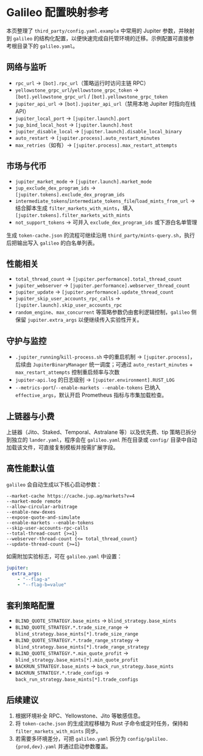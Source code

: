 # Galileo 配置映射参考

本页整理了 `third_party/config.yaml.example` 中常用的 Jupiter 参数，并映射到 `galileo` 的结构化配置，以便快速完成自托管环境的迁移。示例配置可直接参考根目录下的 `galileo.yaml`。

## 网络与监听
- `rpc_url` → `[bot].rpc_url`（策略运行时访问主链 RPC）
- `yellowstone_grpc_url`/`yellowstone_grpc_token` → `[bot].yellowstone_grpc_url` / `[bot].yellowstone_grpc_token`
- `jupiter_api_url` → `[bot].jupiter_api_url`（禁用本地 Jupiter 时指向在线 API）
- `jupiter_local_port` → `[jupiter.launch].port`
- `jup_bind_local_host` → `[jupiter.launch].host`
- `jupiter_disable_local` → `[jupiter.launch].disable_local_binary`
- `auto_restart` → `[jupiter.process].auto_restart_minutes`
- `max_retries`（如有）→ `[jupiter.process].max_restart_attempts`

## 市场与代币
- `jupiter_market_mode` → `[jupiter.launch].market_mode`
- `jup_exclude_dex_program_ids` → `[jupiter.tokens].exclude_dex_program_ids`
- `intermediate_tokens`/`intermediate_tokens_file`/`load_mints_from_url` → 结合脚本生成 `filter_markets_with_mints`，填入 `[jupiter.tokens].filter_markets_with_mints`
- `not_support_tokens` → 可并入 `exclude_dex_program_ids` 或下游白名单管理

生成 `token-cache.json` 的流程可继续沿用 `third_party/mints-query.sh`，执行后把输出写入 `galileo` 的白名单列表。

## 性能相关
- `total_thread_count` → `[jupiter.performance].total_thread_count`
- `jupiter_webserver` → `[jupiter.performance].webserver_thread_count`
- `jupiter_update` → `[jupiter.performance].update_thread_count`
- `jupiter_skip_user_accounts_rpc_calls` → `[jupiter.launch].skip_user_accounts_rpc`
- `random_engine`、`max_concurrent` 等策略参数仍由套利逻辑控制，`galileo` 侧保留 `jupiter.extra_args` 以便继续传入实验性开关。

## 守护与监控
- `.jupiter_running`/`kill-process.sh` 中的重启机制 → `[jupiter.process]`，后续由 `JupiterBinaryManager` 统一调度；可通过 `auto_restart_minutes` + `max_restart_attempts` 控制重启频率与次数
- `jupiter-api.log` 的日志级别 → `[jupiter.environment].RUST_LOG`
- `--metrics-port`/`--enable-markets --enable-tokens` 已纳入 `effective_args`，默认开启 Prometheus 指标与市集加载检查。

## 上链器与小费
上链器（Jito、Staked、Temporal、Astralane 等）以及优先费、tip 策略已拆分到独立的 `lander.yaml`，程序会在 `galileo.yaml` 所在目录或 `config/` 目录中自动加载该文件，可直接复制模板并按需扩展字段。

## 高性能默认值
`galileo` 会自动生成以下核心启动参数：

```text
--market-cache https://cache.jup.ag/markets?v=4
--market-mode remote
--allow-circular-arbitrage
--enable-new-dexes
--expose-quote-and-simulate
--enable-markets --enable-tokens
--skip-user-accounts-rpc-calls
--total-thread-count {>=1}
--webserver-thread-count {<= total_thread_count}
--update-thread-count {>=1}
```

如需附加实验标志，可在 `galileo.yaml` 中设置：

```yaml
jupiter:
  extra_args:
    - "--flag-a"
    - "--flag-b=value"
```

## 套利策略配置
- `BLIND_QUOTE_STRATEGY.base_mints` → `blind_strategy.base_mints`
- `BLIND_QUOTE_STRATEGY.*.trade_size_range` → `blind_strategy.base_mints[*].trade_size_range`
- `BLIND_QUOTE_STRATEGY.*.trade_range_strategy` → `blind_strategy.base_mints[*].trade_range_strategy`
- `BLIND_QUOTE_STRATEGY.*.min_quote_profit` → `blind_strategy.base_mints[*].min_quote_profit`
- `BACKRUN_STRATEGY.base_mints` → `back_run_strategy.base_mints`
- `BACKRUN_STRATEGY.*.trade_configs` → `back_run_strategy.base_mints[*].trade_configs`

## 后续建议
1. 根据环境补全 RPC、Yellowstone、Jito 等敏感信息。
2. 将 `token-cache.json` 的生成流程移植为 Rust 子命令或定时任务，保持和 `filter_markets_with_mints` 同步。
3. 若需要多环境差分，可把 `galileo.yaml` 拆分为 `config/galileo.{prod,dev}.yaml` 并通过启动参数覆盖。
